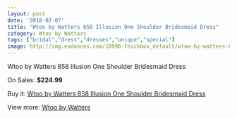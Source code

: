 ```yaml
---
layout: post
date: '2018-02-07'
title: "Wtoo by Watters 858 Illusion One Shoulder Bridesmaid Dress"
category: Wtoo by Watters 
tags: ["bridal","dress","dresses","unique","special"]
image: http://img.eudances.com/10996-thickbox_default/wtoo-by-watters-858-illusion-one-shoulder-bridesmaid-dress.jpg
---
```

Wtoo by Watters 858 Illusion One Shoulder Bridesmaid Dress

On Sales: **$224.99**
<a href="https://www.eudances.com/en/wtoo-by-watters/3507-wtoo-by-watters-858-illusion-one-shoulder-bridesmaid-dress.html"><amp-img layout="responsive" width="600" height="600" src="//img.eudances.com/10996-thickbox_default/wtoo-by-watters-858-illusion-one-shoulder-bridesmaid-dress.jpg" alt="Wtoo by Watters 858 Illusion One Shoulder Bridesmaid Dress 0" /></a>
<a href="https://www.eudances.com/en/wtoo-by-watters/3507-wtoo-by-watters-858-illusion-one-shoulder-bridesmaid-dress.html"><amp-img layout="responsive" width="600" height="600" src="//img.eudances.com/10998-thickbox_default/wtoo-by-watters-858-illusion-one-shoulder-bridesmaid-dress.jpg" alt="Wtoo by Watters 858 Illusion One Shoulder Bridesmaid Dress 1" /></a>
<a href="https://www.eudances.com/en/wtoo-by-watters/3507-wtoo-by-watters-858-illusion-one-shoulder-bridesmaid-dress.html"><amp-img layout="responsive" width="600" height="600" src="//img.eudances.com/10997-thickbox_default/wtoo-by-watters-858-illusion-one-shoulder-bridesmaid-dress.jpg" alt="Wtoo by Watters 858 Illusion One Shoulder Bridesmaid Dress 2" /></a>

Buy it: [Wtoo by Watters 858 Illusion One Shoulder Bridesmaid Dress](https://www.eudances.com/en/wtoo-by-watters/3507-wtoo-by-watters-858-illusion-one-shoulder-bridesmaid-dress.html "Wtoo by Watters 858 Illusion One Shoulder Bridesmaid Dress")

View more: [Wtoo by Watters ](https://www.eudances.com/en/67-wtoo-by-watters "Wtoo by Watters ")